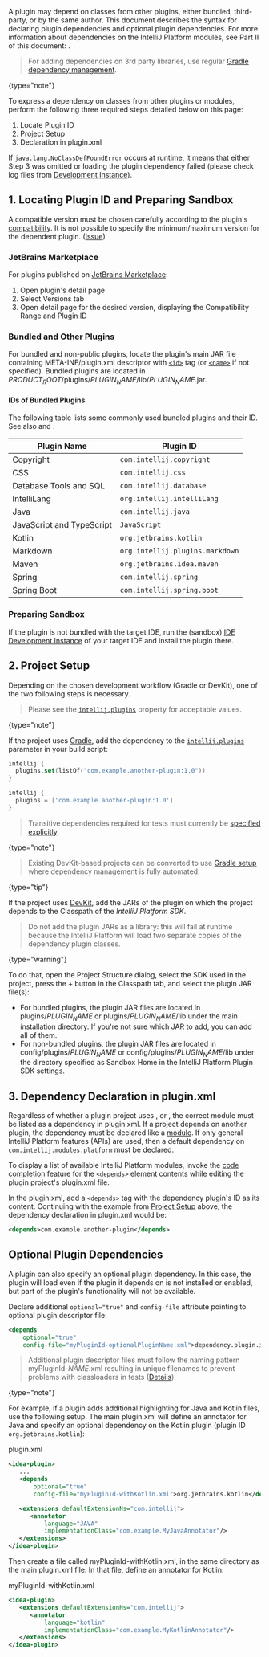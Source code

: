 [//]: # (title: Dependencies)

<!-- Copyright 2000-2022 JetBrains s.r.o. and contributors. Use of this source code is governed by the Apache 2.0 license. -->

A plugin may depend on classes from other plugins, either bundled, third-party, or by the same author.
This document describes the syntax for declaring plugin dependencies and optional plugin dependencies.
For more information about dependencies on the IntelliJ Platform modules, see Part II of this document: [](plugin_compatibility.md).

> For adding dependencies on 3rd party libraries, use regular [Gradle dependency management](https://docs.gradle.org/current/userguide/core_dependency_management.html).
>
{type="note"}

<procedure title="Required Steps">

To express a dependency on classes from other plugins or modules, perform the following three required steps detailed below on this page:

1. Locate Plugin ID
2. Project Setup
3. Declaration in <path>plugin.xml</path>

If `java.lang.NoClassDefFoundError` occurs at runtime, it means that either Step 3 was omitted or loading the plugin dependency failed (please check log files from [Development Instance](ide_development_instance.md#development-instance-settings-caches-logs-and-plugins)).

</procedure>

## 1. Locating Plugin ID and Preparing Sandbox

A compatible version must be chosen carefully according to the plugin's [compatibility](build_number_ranges.md).
It is not possible to specify the minimum/maximum version for the dependent plugin. ([Issue](https://youtrack.jetbrains.com/issue/IDEABKL-7906))

### JetBrains Marketplace

For plugins published on [JetBrains Marketplace](https://plugins.jetbrains.com):

1. Open plugin's detail page
2. Select <control>Versions</control> tab
3. Open detail page for the desired version, displaying the <control>Compatibility Range</control> and <control>Plugin ID</control>

### Bundled and Other Plugins

For bundled and non-public plugins, locate the plugin's main JAR file containing <path>META-INF/plugin.xml</path> descriptor with [`<id>`](plugin_configuration_file.md#idea-plugin__id) tag (or [`<name>`](plugin_configuration_file.md#idea-plugin__name) if not specified).
Bundled plugins are located in <path>$PRODUCT_ROOT$/plugins/$PLUGIN_NAME$/lib/$PLUGIN_NAME$.jar</path>.

#### IDs of Bundled Plugins

The following table lists some commonly used bundled plugins and their ID.
See also [](extension_point_list.md#intellij-community-plugins) and [](plugin_compatibility.md#modules-specific-to-functionality).

| Plugin Name               | Plugin ID                                    |
|---------------------------|----------------------------------------------|
| Copyright                 | `com.intellij.copyright`                     |
| CSS                       | `com.intellij.css`                           |
| Database Tools and SQL    | `com.intellij.database` [](data_grip.md)     |
| IntelliLang               | `org.intellij.intelliLang`                   |
| Java                      | `com.intellij.java`                          |
| JavaScript and TypeScript | `JavaScript`                                 |
| Kotlin                    | `org.jetbrains.kotlin` [](kotlin.md)         |
| Markdown                  | `org.intellij.plugins.markdown`              |
| Maven                     | `org.jetbrains.idea.maven`                   |
| Spring                    | `com.intellij.spring` [](spring_api.md)      |
| Spring Boot               | `com.intellij.spring.boot` [](spring_api.md) |

### Preparing Sandbox

If the plugin is not bundled with the target IDE, run the (sandbox) [IDE Development Instance](ide_development_instance.md) of your target IDE and install the plugin there.

## 2. Project Setup

Depending on the chosen development workflow (Gradle or DevKit), one of the two following steps is necessary.

<tabs>
<tab title="Gradle">

> Please see the [`intellij.plugins`](tools_gradle_intellij_plugin.md#intellij-extension-plugins) property for acceptable values.
>
{type="note"}

If the project uses [Gradle](gradle_build_system.md), add the dependency to the [`intellij.plugins`](tools_gradle_intellij_plugin.md#intellij-extension-plugins) parameter in your build script:

<tabs>
<tab title="Kotlin">

```kotlin
intellij {
  plugins.set(listOf("com.example.another-plugin:1.0"))
}
```

</tab>
<tab title="Groovy">

```groovy
intellij {
  plugins = ['com.example.another-plugin:1.0']
}
```

</tab>
</tabs>

> Transitive dependencies required for tests must currently be [specified explicitly](https://github.com/JetBrains/gradle-intellij-plugin/issues/38).
>
{type="note"}
</tab>

<tab title="DevKit">

> Existing DevKit-based projects can be converted to use [Gradle setup](gradle_prerequisites.md#adding-gradle-support-to-an-existing-devkit-based-intellij-platform-plugin) where dependency management is fully automated.
>
{type="tip"}

If the project uses [DevKit](using_dev_kit.md), add the JARs of the plugin on which the project depends to the <control>Classpath</control> of the *IntelliJ Platform SDK*.

> Do not add the plugin JARs as a library: this will fail at runtime because the IntelliJ Platform will load two separate copies of the dependency plugin classes.
>
{type="warning"}

To do that, open the <control>Project Structure</control> dialog, select the SDK used in the project, press the <shortcut>+</shortcut> button in the <control>Classpath</control> tab, and select the plugin JAR file(s):
* For bundled plugins, the plugin JAR files are located in <path>plugins/$PLUGIN_NAME$</path> or <path>plugins/$PLUGIN_NAME$/lib</path> under the main installation directory.
  If you're not sure which JAR to add, you can add all of them.
* For non-bundled plugins, the plugin JAR files are located in <path>config/plugins/$PLUGIN_NAME$</path> or <path>config/plugins/$PLUGIN_NAME$/lib</path> under the directory specified as <control>Sandbox Home</control> in the IntelliJ Platform Plugin SDK settings.

</tab>

</tabs>

## 3. Dependency Declaration in plugin.xml

Regardless of whether a plugin project uses [](plugin_compatibility.md#modules-available-in-all-products), or [](plugin_compatibility.md#modules-specific-to-functionality), the correct module must be listed as a dependency in <path>plugin.xml</path>.
If a project depends on another plugin, the dependency must be declared like a [module](plugin_compatibility.md#modules).
If only general IntelliJ Platform features (APIs) are used, then a default dependency on `com.intellij.modules.platform` must be declared.

To display a list of available IntelliJ Platform modules, invoke the [code completion](https://www.jetbrains.com/help/idea/auto-completing-code.html#4eac28ba) feature for the [`<depends>`](plugin_configuration_file.md#idea-plugin__depends) element contents while editing the plugin project's <path>plugin.xml</path> file.

In the <path>plugin.xml</path>, add a `<depends>` tag with the dependency plugin's ID as its content.
Continuing with the example from [Project Setup](#2-project-setup) above, the dependency declaration in <path>plugin.xml</path> would be:

```xml
<depends>com.example.another-plugin</depends>
```

## Optional Plugin Dependencies

A plugin can also specify an optional plugin dependency.
In this case, the plugin will load even if the plugin it depends on is not installed or enabled, but part of the plugin's functionality will not be available.

Declare additional `optional="true"` and `config-file` attribute pointing to optional plugin descriptor file:

```xml
<depends
    optional="true"
    config-file="myPluginId-optionalPluginName.xml">dependency.plugin.id</depends>
```

> Additional plugin descriptor files must follow the naming pattern <path>myPluginId-$NAME$.xml</path> resulting in unique filenames to prevent problems with classloaders in tests ([Details](https://youtrack.jetbrains.com/issue/IDEA-205964)).
>
{type="note"}

For example, if a plugin adds additional highlighting for Java and Kotlin files, use the following setup.
The main <path>plugin.xml</path> will define an annotator for Java and specify an optional dependency on the Kotlin plugin (plugin ID `org.jetbrains.kotlin`):

<path>plugin.xml</path>
```xml
<idea-plugin>
   ...
   <depends
       optional="true"
       config-file="myPluginId-withKotlin.xml">org.jetbrains.kotlin</depends>

   <extensions defaultExtensionNs="com.intellij">
      <annotator
          language="JAVA"
          implementationClass="com.example.MyJavaAnnotator"/>
   </extensions>
</idea-plugin>
```

Then create a file called <path>myPluginId-withKotlin.xml</path>, in the same directory as the main <path>plugin.xml</path> file.
In that file, define an annotator for Kotlin:

<path>myPluginId-withKotlin.xml</path>

```xml
<idea-plugin>
   <extensions defaultExtensionNs="com.intellij">
      <annotator
          language="kotlin"
          implementationClass="com.example.MyKotlinAnnotator"/>
   </extensions>
</idea-plugin>
```

